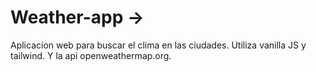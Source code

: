# Weather-app ->
Aplicacion web para buscar el clima en las ciudades. Utiliza vanilla JS y tailwind. Y la api openweathermap.org.

